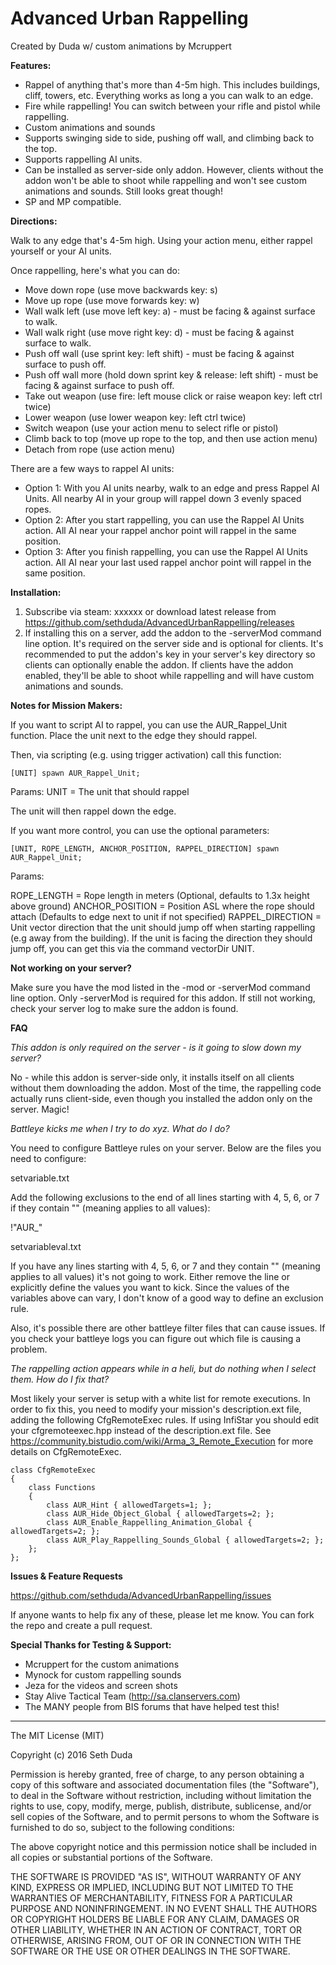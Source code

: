 # Advanced Urban Rappelling

Created by Duda w/ custom animations by Mcruppert

**Features:**

 - Rappel of anything that's more than 4-5m high. This includes buildings, cliff, towers, etc. Everything works as long a you can walk to an edge.
 - Fire while rappelling! You can switch between your rifle and pistol while rappelling.
 - Custom animations and sounds
 - Supports swinging side to side, pushing off wall, and climbing back to the top.
 - Supports rappelling AI units.
 - Can be installed as server-side only addon. However, clients without the addon won't be able to shoot while rappelling and won't see custom animations and sounds. Still looks great though!
 - SP and MP compatible.

**Directions:**

Walk to any edge that's 4-5m high. Using your action menu, either rappel yourself or your AI units.

Once rappelling, here's what you can do:

 - Move down rope (use move backwards key: s)
 - Move up rope (use move forwards key: w)
 - Wall walk left (use move left key: a) - must be facing & against surface to walk.
 - Wall walk right (use move right key: d) - must be facing & against surface to walk.
 - Push off wall (use sprint key: left shift) - must be facing & against surface to push off.
 - Push off wall more (hold down sprint key & release: left shift) - must be facing & against surface to push off.
 - Take out weapon (use fire: left mouse click or raise weapon key: left ctrl twice)
 - Lower weapon (use lower weapon key: left ctrl twice)
 - Switch weapon (use your action menu to select rifle or pistol)
 - Climb back to top (move up rope to the top, and then use action menu)
 - Detach from rope (use action menu)

There are a few ways to rappel AI units:

 - Option 1: With you AI units nearby, walk to an edge and press Rappel AI Units. All nearby AI in your group will rappel down 3 evenly spaced ropes.
 - Option 2: After you start rappelling, you can use the Rappel AI Units action. All AI near your rappel anchor point will rappel in the same position.
 - Option 3: After you finish rappelling, you can use the Rappel AI Units action. All AI near your last used rappel anchor point will rappel in the same position.
 
**Installation:**

 1. Subscribe via steam: xxxxxx or download latest release from https://github.com/sethduda/AdvancedUrbanRappelling/releases
 2. If installing this on a server, add the addon to the -serverMod command line option. It's required on the server side and is optional for clients. It's recommended to put the addon's key in your server's key directory so clients can optionally enable the addon. If clients have the addon enabled, they'll be able to shoot while rappelling and will have custom animations and sounds.

**Notes for Mission Makers:**

If you want to script AI to rappel, you can use the AUR_Rappel_Unit function. Place the unit next to the edge they should rappel.

Then, via scripting (e.g. using trigger activation) call this function:

```
[UNIT] spawn AUR_Rappel_Unit;
```

Params: 
UNIT = The unit that should rappel

The unit will then rappel down the edge.

If you want more control, you can use the optional parameters:

```
[UNIT, ROPE_LENGTH, ANCHOR_POSITION, RAPPEL_DIRECTION] spawn AUR_Rappel_Unit;
```

Params:

ROPE_LENGTH = Rope length in meters (Optional, defaults to 1.3x height above ground)
ANCHOR_POSITION = Position ASL where the rope should attach (Defaults to edge next to unit if not specified)
RAPPEL_DIRECTION = Unit vector direction that the unit should jump off when starting rappelling (e.g away from the building). If the unit is facing the direction they should jump off, you can get this via the command vectorDir UNIT.

**Not working on your server?**

Make sure you have the mod listed in the -mod or -serverMod command line option. Only -serverMod is required for this addon. If still not working, check your server log to make sure the addon is found. 

**FAQ**

*This addon is only required on the server - is it going to slow down my server?*

No - while this addon is server-side only, it installs itself on all clients without them downloading the addon. Most of the time, the rappelling code actually runs client-side, even though you installed the addon only on the server. Magic! 

*Battleye kicks me when I try to do xyz. What do I do?*

You need to configure Battleye rules on your server. Below are the files you need to configure: 

setvariable.txt 

Add the following exclusions to the end of all lines starting with 4, 5, 6, or 7 if they contain "" (meaning applies to all values): 

!"AUR_"

setvariableval.txt 

If you have any lines starting with 4, 5, 6, or 7 and they contain "" (meaning applies to all values) it's not going to work. Either remove the line or explicitly define the values you want to kick. Since the values of the variables above can vary, I don't know of a good way to define an exclusion rule. 

Also, it's possible there are other battleye filter files that can cause issues. If you check your battleye logs you can figure out which file is causing a problem.

*The rappelling action appears while in a heli, but do nothing when I select them. How do I fix that?*

Most likely your server is setup with a white list for remote executions. In order to fix this, you need to modify your mission's description.ext file, adding the following CfgRemoteExec rules. If using InfiStar you should edit your cfgremoteexec.hpp instead of the description.ext file. See https://community.bistudio.com/wiki/Arma_3_Remote_Execution for more details on CfgRemoteExec.
	
```
class CfgRemoteExec
{
	class Functions
	{
		class AUR_Hint { allowedTargets=1; }; 
		class AUR_Hide_Object_Global { allowedTargets=2; }; 
		class AUR_Enable_Rappelling_Animation_Global { allowedTargets=2; }; 
		class AUR_Play_Rappelling_Sounds_Global { allowedTargets=2; }; 
	};
};
```

**Issues & Feature Requests**

https://github.com/sethduda/AdvancedUrbanRappelling/issues 

If anyone wants to help fix any of these, please let me know. You can fork the repo and create a pull request. 

**Special Thanks for Testing & Support:**

- Mcruppert for the custom animations
- Mynock for custom rappelling sounds
- Jeza for the videos and screen shots
- Stay Alive Tactical Team (http://sa.clanservers.com)
- The MANY people from BIS forums that have helped test this!

---

The MIT License (MIT)

Copyright (c) 2016 Seth Duda

Permission is hereby granted, free of charge, to any person obtaining a copy of this software and associated documentation files (the "Software"), to deal in the Software without restriction, including without limitation the rights to use, copy, modify, merge, publish, distribute, sublicense, and/or sell copies of the Software, and to permit persons to whom the Software is furnished to do so, subject to the following conditions:

The above copyright notice and this permission notice shall be included in all copies or substantial portions of the Software.

THE SOFTWARE IS PROVIDED "AS IS", WITHOUT WARRANTY OF ANY KIND, EXPRESS OR IMPLIED, INCLUDING BUT NOT LIMITED TO THE WARRANTIES OF MERCHANTABILITY, FITNESS FOR A PARTICULAR PURPOSE AND NONINFRINGEMENT. IN NO EVENT SHALL THE AUTHORS OR COPYRIGHT HOLDERS BE LIABLE FOR ANY CLAIM, DAMAGES OR OTHER LIABILITY, WHETHER IN AN ACTION OF CONTRACT, TORT OR OTHERWISE, ARISING FROM, OUT OF OR IN CONNECTION WITH THE SOFTWARE OR THE USE OR OTHER DEALINGS IN THE SOFTWARE.
